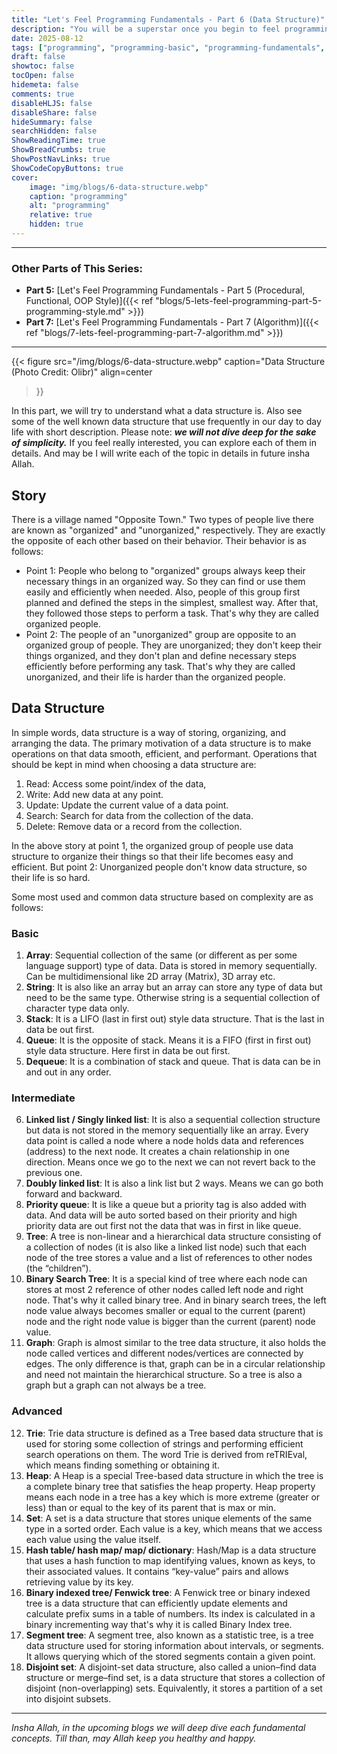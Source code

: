 ```yaml
---
title: "Let's Feel Programming Fundamentals - Part 6 (Data Structure)"
description: "You will be a superstar once you begin to feel programming"
date: 2025-08-12
tags: ["programming", "programming-basic", "programming-fundamentals", "data-structure"]
draft: false
showtoc: false
tocOpen: false
hidemeta: false
comments: true
disableHLJS: false
disableShare: false
hideSummary: false
searchHidden: false
ShowReadingTime: true
ShowBreadCrumbs: true
ShowPostNavLinks: true
ShowCodeCopyButtons: true
cover:
    image: "img/blogs/6-data-structure.webp"
    caption: "programming"
    alt: "programming"
    relative: true
    hidden: true
---
```


---
### Other Parts of This Series:
- **Part 5:** [Let's Feel Programming Fundamentals - Part 5 (Procedural, Functional, OOP Style)]({{< ref "blogs/5-lets-feel-programming-part-5-programming-style.md" >}})
- **Part 7:** [Let's Feel Programming Fundamentals - Part 7 (Algorithm)]({{< ref "blogs/7-lets-feel-programming-part-7-algorithm.md" >}})
---

{{< figure
    src="/img/blogs/6-data-structure.webp"
    caption="Data Structure (Photo Credit: Olibr)"
    align=center
>}}

In this part, we will try to understand what a data structure is. Also see some of the well known data structure that use frequently in our day to day life with short description. Please note: ***we will not dive deep for the sake of simplicity.*** If you feel really interested, you can explore each of them in details. And may be I will write each of the topic in details in future insha Allah.

## Story
There is a village named "Opposite Town." Two types of people live there are known as "organized" and "unorganized," respectively. They are exactly the opposite of each other based on their behavior. Their behavior is as follows:

- Point 1: People who belong to "organized" groups always keep their necessary things in an organized way. So they can find or use them easily and efficiently when needed. Also, people of this group first planned and defined the steps in the simplest, smallest way. After that, they followed those steps to perform a task. That's why they are called organized people.
- Point 2: The people of an "unorganized" group are opposite to an organized group of people. They are unorganized; they don't keep their things organized, and they don't plan and define necessary steps efficiently before performing any task. That's why they are called unorganized, and their life is harder than the organized people.

## Data Structure
In simple words, data structure is a way of storing, organizing, and arranging the data. The primary motivation of a data structure is to make operations on that data smooth, efficient, and performant. Operations that should be kept in mind when choosing a data structure are:

1. Read: Access some point/index of the data,
2. Write: Add new data at any point.
3. Update: Update the current value of a data point.
4. Search: Search for data from the collection of the data.
5. Delete: Remove data or a record from the collection.

In the above story at point 1, the organized group of people use data structure to organize their things so that their life becomes easy and efficient. But point 2: Unorganized people don't know data structure, so their life is so hard.

Some most used and common data structure based on complexity are as follows:

### Basic
1. **Array**: Sequential collection of the same (or different as per some language support) type of data. Data is stored in memory sequentially. Can be multidimensional like 2D array (Matrix), 3D array etc.
2. **String**: It is also like an array but an array can store any type of data but need to be the same type. Otherwise string is a sequential collection of character type data only.
3. **Stack**: It is a LIFO (last in first out) style data structure. That is the last in data be out first.
4. **Queue**: It is the opposite of stack. Means it is a FIFO (first in first out) style data structure. Here first in data be out first.
5. **Dequeue**: It is a combination of stack and queue. That is data can be in and out in any order.

### Intermediate
6. **Linked list / Singly linked list**: It is also a sequential collection structure but data is not stored in the memory sequentially like an array. Every data point is called a node where a node holds data and references (address) to the next node. It creates a chain relationship in one direction. Means once we go to the next we can not revert back to the previous one.
7. **Doubly linked list**: It is also a link list but 2 ways. Means we can go both forward and backward.
8. **Priority queue**: It is like a queue but a priority tag is also added with data. And data will be auto sorted based on their priority and high priority data are out first not the data that was in first in like queue.
9. **Tree**: A tree is non-linear and a hierarchical data structure consisting of a collection of nodes (it is also like a linked list node) such that each node of the tree stores a value and a list of references to other nodes (the “children”).
10. **Binary Search Tree**: It is a special kind of tree where each node can stores at most 2 reference of other nodes called left node and right node. That's why it called binary tree. And in binary search trees, the left node value always becomes smaller or equal to the current (parent) node and the right node value is bigger than the current (parent) node value.
11. **Graph**: Graph is almost similar to the tree data structure, it also holds the node called vertices and different nodes/vertices are connected by edges. The only difference is that, graph can be in a circular relationship and need not maintain the hierarchical structure. So a tree is also a graph but a graph can not always be a tree.

### Advanced
12. **Trie**: Trie data structure is defined as a Tree based data structure that is used for storing some collection of strings and performing efficient search operations on them. The word Trie is derived from reTRIEval, which means finding something or obtaining it. 
13. **Heap**: A Heap is a special Tree-based data structure in which the tree is a complete binary tree that satisfies the heap property. Heap property means each node in a tree has a key which is more extreme (greater or less) than or equal to the key of its parent that is max or min.
14. **Set**: A set is a data structure that stores unique elements of the same type in a sorted order. Each value is a key, which means that we access each value using the value itself.
15. **Hash table/ hash map/ map/ dictionary**: Hash/Map is a data structure that uses a hash function to map identifying values, known as keys, to their associated values. It contains “key-value” pairs and allows retrieving value by its key.
16. **Binary indexed tree/ Fenwick tree**: A Fenwick tree or binary indexed tree is a data structure that can efficiently update elements and calculate prefix sums in a table of numbers. Its index is calculated in a binary incrementing way that's why it is called Binary Index tree.
17. **Segment tree**: A segment tree, also known as a statistic tree, is a tree data structure used for storing information about intervals, or segments. It allows querying which of the stored segments contain a given point.
18. **Disjoint set**: A disjoint-set data structure, also called a union–find data structure or merge–find set, is a data structure that stores a collection of disjoint (non-overlapping) sets. Equivalently, it stores a partition of a set into disjoint subsets.

---

*Insha Allah, in the upcoming blogs we will deep dive each fundamental concepts. Till than, may Allah keep you healthy and happy.*